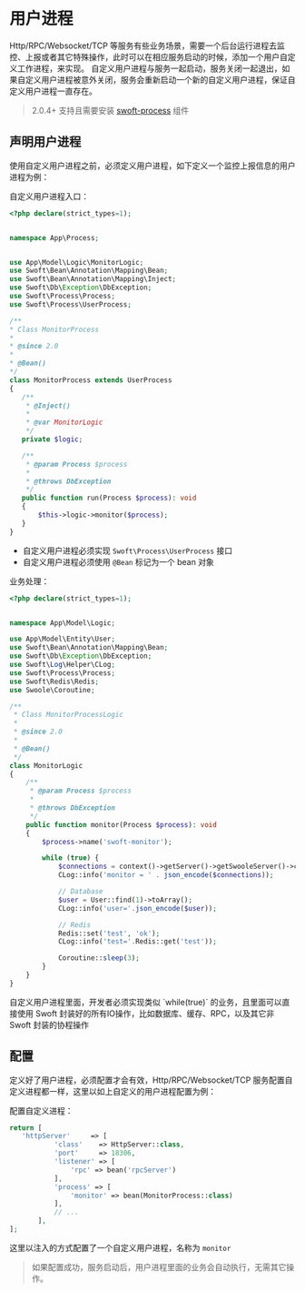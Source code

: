 # 用户进程

 Http/RPC/Websocket/TCP 等服务有些业务场景，需要一个后台运行进程去监控、上报或者其它特殊操作，此时可以在相应服务启动的时候，添加一个用户自定义工作进程，来实现。
 自定义用户进程与服务一起启动，服务关闭一起退出，如果自定义用户进程被意外关闭，服务会重新启动一个新的自定义用户进程，保证自定义用户进程一直存在。
 
 > 2.0.4+ 支持且需要安装 [swoft-process](index.md) 组件
 
 ## 声明用户进程
 
 使用自定义用户进程之前，必须定义用户进程，如下定义一个监控上报信息的用户进程为例：
 
 
自定义用户进程入口：
 
 ```php
<?php declare(strict_types=1);


namespace App\Process;


use App\Model\Logic\MonitorLogic;
use Swoft\Bean\Annotation\Mapping\Bean;
use Swoft\Bean\Annotation\Mapping\Inject;
use Swoft\Db\Exception\DbException;
use Swoft\Process\Process;
use Swoft\Process\UserProcess;

/**
 * Class MonitorProcess
 *
 * @since 2.0
 *
 * @Bean()
 */
class MonitorProcess extends UserProcess
{
    /**
     * @Inject()
     *
     * @var MonitorLogic
     */
    private $logic;

    /**
     * @param Process $process
     *
     * @throws DbException
     */
    public function run(Process $process): void
    {
        $this->logic->monitor($process);
    }
}
```

- 自定义用户进程必须实现 `Swoft\Process\UserProcess` 接口
- 自定义用户进程必须使用 `@Bean` 标记为一个 bean 对象


业务处理：

```php
<?php declare(strict_types=1);


namespace App\Model\Logic;

use App\Model\Entity\User;
use Swoft\Bean\Annotation\Mapping\Bean;
use Swoft\Db\Exception\DbException;
use Swoft\Log\Helper\CLog;
use Swoft\Process\Process;
use Swoft\Redis\Redis;
use Swoole\Coroutine;

/**
 * Class MonitorProcessLogic
 *
 * @since 2.0
 *
 * @Bean()
 */
class MonitorLogic
{
    /**
     * @param Process $process
     *
     * @throws DbException
     */
    public function monitor(Process $process): void
    {
        $process->name('swoft-monitor');

        while (true) {
            $connections = context()->getServer()->getSwooleServer()->connections;
            CLog::info('monitor = ' . json_encode($connections));

            // Database
            $user = User::find(1)->toArray();
            CLog::info('user='.json_encode($user));

            // Redis
            Redis::set('test', 'ok');
            CLog::info('test='.Redis::get('test'));

            Coroutine::sleep(3);
        }
    }
}
```

<p class="tip"> 自定义用户进程里面，开发者必须实现类似 `while(true)` 的业务，且里面可以直接使用 Swoft 封装好的所有IO操作，比如数据库、缓存、RPC，以及其它非 Swoft 封装的协程操作 </p>
 
 ## 配置
 
 定义好了用户进程，必须配置才会有效，Http/RPC/Websocket/TCP 服务配置自定义进程都一样，这里以如上自定义的用户进程配置为例：
 
 配置自定义进程：
 
 ```php
 return [
    'httpServer'     => [
            'class'    => HttpServer::class,
            'port'     => 18306,
            'listener' => [
                'rpc' => bean('rpcServer')
            ],
            'process' => [
                'monitor' => bean(MonitorProcess::class)
            ],
            // ...
        ],
 ];   
 ```

这里以注入的方式配置了一个自定义用户进程，名称为 `monitor`
 
 
> 如果配置成功，服务启动后，用户进程里面的业务会自动执行，无需其它操作。